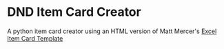 # DND Item Card Creator

A python item card creator using an HTML version of Matt Mercer's [Excel Item Card Template](https://twitter.com/matthewmercer/status/845459070840586240)